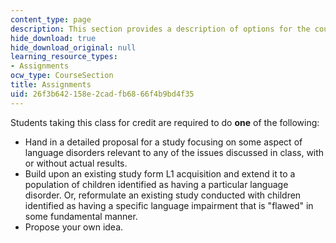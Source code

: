 ```yaml
---
content_type: page
description: This section provides a description of options for the course assignment.
hide_download: true
hide_download_original: null
learning_resource_types:
- Assignments
ocw_type: CourseSection
title: Assignments
uid: 26f3b642-158e-2cad-fb68-66f4b9bd4f35
---
```


Students taking this class for credit are required to do **one** of the following:

*   Hand in a detailed proposal for a study focusing on some aspect of language disorders relevant to any of the issues discussed in class, with or without actual results.
*   Build upon an existing study form L1 acquisition and extend it to a population of children identified as having a particular language disorder. Or, reformulate an existing study conducted with children identified as having a specific language impairment that is "flawed" in some fundamental manner.
*   Propose your own idea.